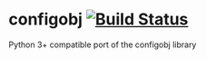 configobj [![Build Status](https://travis-ci.org/DiffSK/configobj.png?branch=master)](https://travis-ci.org/DiffSK/configobj)
=========

Python 3+ compatible port of the configobj library

